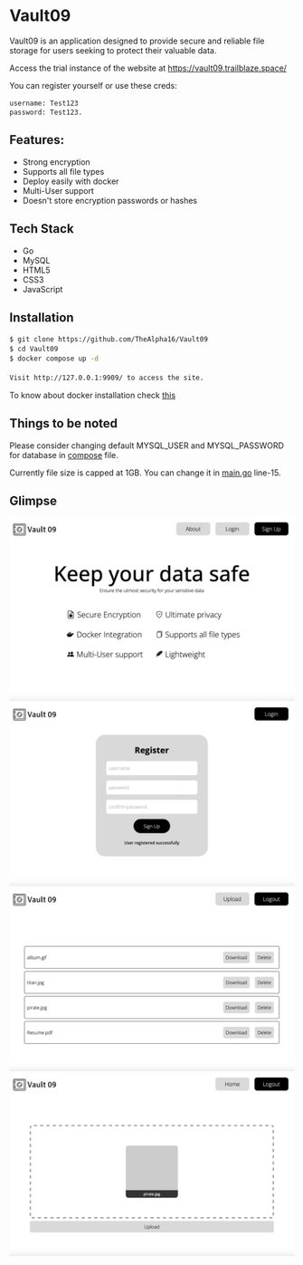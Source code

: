 # Vault09
Vault09 is an application designed to provide secure and reliable file storage for users seeking to protect their valuable data.


Access the trial instance of the website at https://vault09.trailblaze.space/

You can register yourself or use these creds:

```
username: Test123
password: Test123.
```

## Features:
- Strong encryption
- Supports all file types
- Deploy easily with docker
- Multi-User support
- Doesn't store encryption passwords or hashes

## Tech Stack
- Go
- MySQL
- HTML5
- CSS3
- JavaScript

## Installation

```bash
$ git clone https://github.com/TheAlpha16/Vault09
$ cd Vault09
$ docker compose up -d

Visit http://127.0.0.1:9909/ to access the site.
```

To know about docker installation check [this](https://docs.docker.com/engine/install/)

## Things to be noted

Please consider changing default MYSQL_USER and MYSQL_PASSWORD for database in [compose](./docker-compose.yml) file.

Currently file size is capped at 1GB. You can change it in [main.go](./secure/main.go) line-15.

## Glimpse

![index-page](./images/index.png)
![register](./images/register.png)
![home](./images/homepage.png)
![upload](./images/upload.png)
